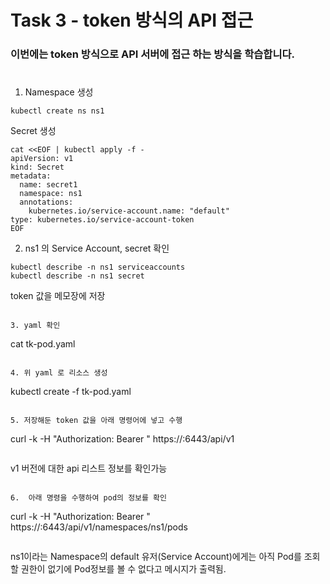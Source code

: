 # Task 3 - token 방식의 API 접근

### 이번에는 token 방식으로 API 서버에 접근 하는 방식을 학습합니다.
#

1. Namespace 생성
```
kubectl create ns ns1
```
Secret 생성
```
cat <<EOF | kubectl apply -f -
apiVersion: v1
kind: Secret
metadata:
  name: secret1
  namespace: ns1
  annotations:
    kubernetes.io/service-account.name: "default"
type: kubernetes.io/service-account-token
EOF
```
2. ns1 의 Service Account, secret 확인
```
kubectl describe -n ns1 serviceaccounts
kubectl describe -n ns1 secret
```  

token 값을 메모장에 저장
```

3. yaml 확인
```
cat tk-pod.yaml
```

4. 위 yaml 로 리소스 생성
```
kubectl create -f tk-pod.yaml
```

5. 저장해둔 token 값을 아래 명령어에 넣고 수행
```
curl -k -H "Authorization: Bearer <TOKEN>" https://<MasterIP>:6443/api/v1
```
```
v1 버전에 대한 api 리스트 정보를 확인가능
```

6.  아래 명령을 수행하여 pod의 정보를 확인
```
curl -k -H "Authorization: Bearer <TOKEN>" https://<MasterIP>:6443/api/v1/namespaces/ns1/pods
```
```
ns1이라는 Namespace의 default 유저(Service Account)에게는 아직 Pod를 조회할 권한이 없기에 Pod정보를 볼 수 없다고 메시지가 출력됨.
```
